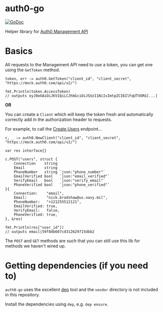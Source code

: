 # auth0-go

[![GoDoc](https://godoc.org/github.com/credcap/auth0-go?status.svg)](https://godoc.org/github.com/credcap/auth0-go)

Helper library for [Auth0 Management API](https://auth0.com/docs/api/management/v2)

# Basics

All requests to the Management API need to use a token, you can get one using the `GetToken` method.

```
token, err := auth0.GetToken("client_id", "client_secret", "https://mock.auth0.com/api/v2/")

fmt.Println(token.AccessToken)
// outputs eyJ0eXAiOiJKV1QiLCJhbGciOiJSUzI1NiIsImtpZCI6IlFqUTVORG[...]
```

**OR**

You can create a `Client` which will keep the token fresh and automatically correctly add in the authorization header to requests.

For example, to call the [Create Users](https://auth0.com/docs/api/management/v2#!/Users/post_users) endpoint...

```
c, _ := auth0.NewClient("client_id", "client_secret", "https://mock.auth0.com/api/v2/")

var res interface{}

c.POST("users", struct {
    Connection    string
    Email         string
    PhoneNumber   string `json:"phone_number"`
    EmailVerified bool   `json:"email_verified"`
    VerifyEmail   bool   `json:"verify_email"`
    PhoneVerified bool   `json:"phone_verified"`
}{
    Connection:    "email",
    Email:         "nick.bradshaw@us.navy.mil",
    PhoneNumber:   "+121255512121",
    EmailVerified: true,
    VerifyEmail:   false,
    PhoneVerified: true,
}, &res)

fmt.Println(res["user_id"])
// outputs email|59f8db607cd312629715dbb2
```

The `POST` and `GET` methods are such that you can still use this lib for methods we haven't wired up.

# Getting dependencies (if you need to)

`auth0-go` uses the excellent [dep](https://github.com/golang/dep) tool and the `vendor` directory is not included in this repository.

Install the dependencies using `dep`, e.g. `dep ensure`.

